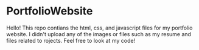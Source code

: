 # PortfolioWebsite
Hello! This repo contians the html, css, and javascript files for my portfolio website. I didn't upload any of the images or files such as my resume and files related to rojects. Feel free to look at my code!
